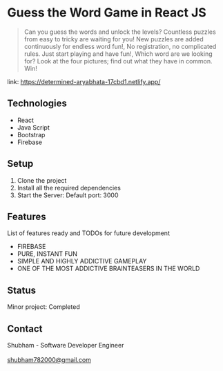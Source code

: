 # Guess the Word Game in React JS

> Can you guess the words and unlock the levels? Countless puzzles from easy to tricky are waiting for you! New puzzles are added continuously for endless word fun!, No registration, no complicated rules. Just start playing and have fun!, Which word are we looking for? Look at the four pictures; find out what they have in common. Win!

link: https://determined-aryabhata-17cbd1.netlify.app/

## Technologies
* React
* Java Script
* Bootstrap
* Firebase

## Setup
1. Clone the project
2. Install all the required dependencies
3. Start the Server: Default port: 3000

## Features
List of features ready and TODOs for future development
*  FIREBASE
*  PURE, INSTANT FUN
*  SIMPLE AND HIGHLY ADDICTIVE GAMEPLAY
*  ONE OF THE MOST ADDICTIVE BRAINTEASERS IN THE WORLD

## Status
Minor project: Completed

## Contact
Shubham - Software Developer Engineer
<br/>
<br/>
shubham782000@gmail.com
